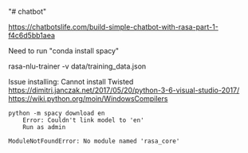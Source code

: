 "# chatbot" 

https://chatbotslife.com/build-simple-chatbot-with-rasa-part-1-f4c6d5bb1aea

Need to run "conda install spacy"

rasa-nlu-trainer -v data/training_data.json

Issue installing:
	Cannot install Twisted
		https://dimitri.janczak.net/2017/05/20/python-3-6-visual-studio-2017/
		https://wiki.python.org/moin/WindowsCompilers
	
	python -m spacy download en
		Error: Couldn't link model to 'en'
		Run as admin
		
	ModuleNotFoundError: No module named 'rasa_core'
		